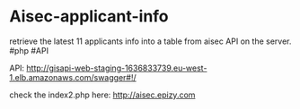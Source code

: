 # Aisec-applicant-info
 retrieve the latest 11 applicants info into a table from aisec API on the server. #php #API
 
 API: 
 http://gisapi-web-staging-1636833739.eu-west-1.elb.amazonaws.com/swagger#!/
 
 check the index2.php here: 
 http://aisec.epizy.com
 
 
